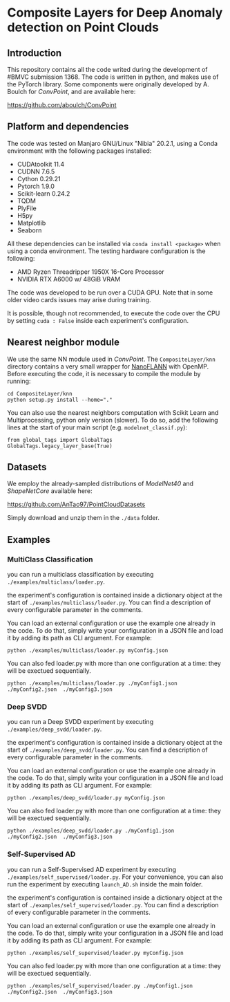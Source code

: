 # Composite Layers for Deep Anomaly detection on Point Clouds


## Introduction

This repository contains all the code writed during the development of #BMVC submission 1368.
The code is written in python, and makes use of the PyTorch library. Some components were originally
developed by A. Boulch for *ConvPoint*, and are available here:

https://github.com/aboulch/ConvPoint


## Platform and dependencies

The code was tested on Manjaro GNU/Linux "Nibia" 20.2.1, using a Conda environment with the following packages installed:

- CUDAtoolkit 11.4
- CUDNN 7.6.5
- Cython 0.29.21
- Pytorch 1.9.0
- Scikit-learn 0.24.2
- TQDM 
- PlyFile
- H5py
- Matplotlib
- Seaborn

All these dependencies can be installed via `conda install <package>` when using a conda environment. The testing hardware configuration is the following:

- AMD Ryzen Threadripper 1950X 16-Core Processor
- NVIDIA RTX A6000 w/ 48GiB VRAM

The code was developed to be run over a CUDA GPU. Note that in some older video cards issues may arise during training.

It is possible, though not recommended, to execute
the code over the CPU by setting `cuda : False` inside each experiment's configuration. 

## Nearest neighbor module
We use the same NN module used in *ConvPoint*. 
The ```CompositeLayer/knn``` directory contains a very small wrapper for [NanoFLANN](https://github.com/jlblancoc/nanoflann) with OpenMP.
Before executing the code, it is necessary to compile the module by running:
```
cd CompositeLayer/knn
python setup.py install --home="."
```

You can also use the nearest neighbors computation with Scikit Learn and Multiprocessing, python only version (slower). To do so, add the following lines at the start of your main script (e.g. ```modelnet_classif.py```):
```
from global_tags import GlobalTags
GlobalTags.legacy_layer_base(True)
```


## Datasets

We employ the already-sampled distributions of *ModelNet40* and *ShapeNetCore* available here:

https://github.com/AnTao97/PointCloudDatasets

Simply download and unzip them in the `./data` folder.

## Examples

### MultiClass Classification

you can run a multiclass classification by executing `./examples/multiclass/loader.py`.

the experiment's configuration is contained inside a dictionary object at the start of `./examples/multiclass/loader.py`.
You can find a description of every configurable parameter in the comments.

You can load an external configuration or use the example one already in the code. To do that, simply write your configuration in a JSON file and load it by adding its path as CLI argument. For example:

`python ./examples/multiclass/loader.py myConfig.json ` 

You can also fed loader.py with more than one configuration at a time: they will be exectued sequentially.

`python ./examples/multiclass/loader.py ./myConfig1.json ./myConfig2.json  ./myConfig3.json` 

### Deep SVDD

you can run a Deep SVDD experiment by executing `./examples/deep_svdd/loader.py`.

the experiment's configuration is contained inside a dictionary object at the start of `./examples/deep_svdd/loader.py`.
You can find a description of every configurable parameter in the comments.

You can load an external configuration or use the example one already in the code. To do that, simply write your configuration in a JSON file and load it by adding its path as CLI argument. For example:

`python ./examples/deep_svdd/loader.py myConfig.json ` 

You can also fed loader.py with more than one configuration at a time: they will be exectued sequentially.

`python ./examples/deep_svdd/loader.py ./myConfig1.json ./myConfig2.json  ./myConfig3.json` 

### Self-Supervised AD

you can run a Self-Supervised AD experiment by executing `./examples/self_supervised/loader.py`. For your convenience,
you can also run the experiment by executing `launch_AD.sh` inside the main folder.

the experiment's configuration is contained inside a dictionary object at the start of `./examples/self_supervised/loader.py`.
You can find a description of every configurable parameter in the comments.

You can load an external configuration or use the example one already in the code. To do that, simply write your configuration in a JSON file and load it by adding its path as CLI argument. For example:

`python ./examples/self_supervised/loader.py myConfig.json ` 

You can also fed loader.py with more than one configuration at a time: they will be exectued sequentially.

`python ./examples/self_supervised/loader.py ./myConfig1.json ./myConfig2.json  ./myConfig3.json` 

